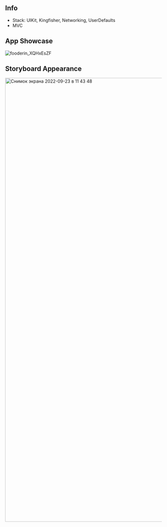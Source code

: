 ## Info
- Stack: UIKit, Kingfisher, Networking, UserDefaults 
- MVC

## App Showcase 

![fooderin_XQHxEsZF](https://user-images.githubusercontent.com/108945278/191923286-f2cbf29a-32e4-43ba-9210-46f6cae9ada5.gif)

## Storyboard Appearance 

<img width="1427" alt="Снимок экрана 2022-09-23 в 11 43 48" src="https://user-images.githubusercontent.com/108945278/191923811-8d0f791a-8d21-4e09-990a-089850583f38.png">
